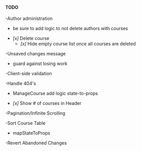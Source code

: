 #### TODO

 -Author administration
   * be sure to add logic to not delete authors with courses 

- _[x]_ Delete course
   * _[x]_ Hide empty course list once all courses are deleted

-Unsaved changes message
  * guard against losing work

-Client-side validation

-Handle 404's
  * ManageCourse add logic state-to-props

- _[x]_ Show # of courses in Header

-Pagination/Infinite Scrolling

-Sort Course Table
  * mapStateToProps

-Revert Abandoned Changes
